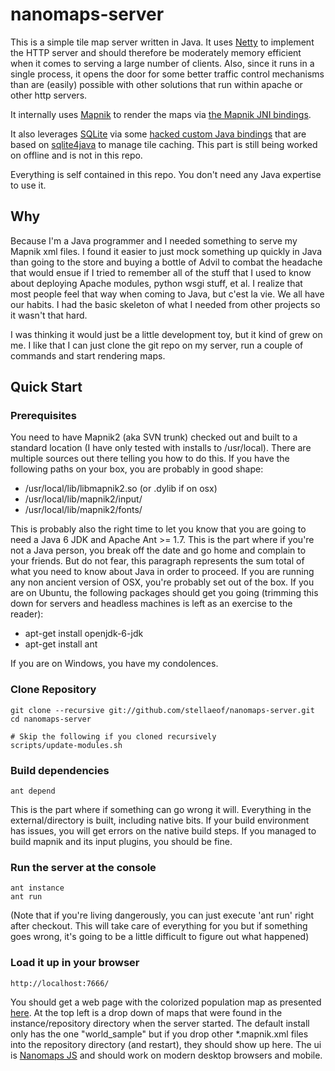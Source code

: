 nanomaps-server
===============
This is a simple tile map server written in Java.  It uses
[Netty](http://www.jboss.org/netty) to implement the HTTP server
and should therefore be moderately memory efficient when it comes
to serving a large number of clients.  Also, since it runs in
a single process, it opens the door for some better traffic control
mechanisms than are (easily) possible with other solutions that
run within apache or other http servers.

It internally uses [Mapnik](http://mapnik.org/) to render the maps
via [the Mapnik JNI bindings](https://github.com/stellaeof/mapnik-jni).

It also leverages [SQLite](http://www.sqlite.org/) via some [hacked custom
Java bindings](https://github.com/stellaeof/sqlite4java-custom) that are based
on [sqlite4java](http://code.google.com/p/sqlite4java/) to manage tile caching.
This part is still being worked on offline and is not in this repo.

Everything is self contained in this repo.  You don't need any Java expertise
to use it.

Why
---
Because I'm a Java programmer and I needed something to serve my Mapnik xml
files.  I found it easier to just mock something up quickly in Java than going
to the store and buying a bottle of Advil to combat the headache that would
ensue if I tried to remember all of the stuff that I used to know about deploying
Apache modules, python wsgi stuff, et al.  I realize that most people feel that
way when coming to Java, but c'est la vie. We all have our habits.  I had the
basic skeleton of what I needed from other projects so it wasn't that hard.

I was thinking it would just be a little development toy, but it kind of grew on
me.  I like that I can just clone the git repo on my server, run a couple of
commands and start rendering maps.

Quick Start
-----------

### Prerequisites

You need to have Mapnik2 (aka SVN trunk) checked out and built to a standard
location (I have only tested with installs to /usr/local).  There are multiple
sources out there telling you how to do this.  If you have the following paths
on your box, you are probably in good shape:

* /usr/local/lib/libmapnik2.so (or .dylib if on osx)
* /usr/local/lib/mapnik2/input/
* /usr/local/lib/mapnik2/fonts/

This is probably also the right time to let you know that you are going to need
a Java 6 JDK and Apache Ant >= 1.7.  This is the part where if you're not a Java
person, you break off the date and go home and complain to your friends.  But do
not fear, this paragraph represents the sum total of what you need to know about
Java in order to proceed.  If you are running any non ancient version of OSX, you're
probably set out of the box.  If you are on Ubuntu, the following packages should
get you going (trimming this down for servers and headless machines is left as
an exercise to the reader):

* apt-get install openjdk-6-jdk
* apt-get install ant

If you are on Windows, you have my condolences.

### Clone Repository

	git clone --recursive git://github.com/stellaeof/nanomaps-server.git
	cd nanomaps-server
	
	# Skip the following if you cloned recursively
	scripts/update-modules.sh
	
### Build dependencies

	ant depend
	
This is the part where if something can go wrong it will.  Everything
in the external/directory is built, including native bits.  If your build environment has
issues, you will get errors on the native build steps.  If you managed to build
mapnik and its input plugins, you should be fine.

### Run the server at the console

	ant instance
	ant run
	
(Note that if you're living dangerously, you can just execute
'ant run' right after checkout.  This will take care of everything for you
but if something goes wrong, it's going to be a little difficult to figure
out what happened)

### Load it up in your browser

	http://localhost:7666/
	
You should get a web page with the colorized population map as presented
[here](http://trac.mapnik.org/wiki/XMLGettingStarted).  At the top left is
a drop down of maps that were found in the instance/repository directory
when the server started.  The default install only has the one "world_sample"
but if you drop other *.mapnik.xml files into the repository directory (and
restart), they should show up here.  The ui is [Nanomaps JS](https://github.com/stellaeof/nanomaps)
and should work on modern desktop browsers and mobile.



